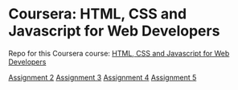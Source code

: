 # Coursera: HTML, CSS and Javascript for Web Developers

Repo for this Coursera course: [HTML, CSS and Javascript for Web Developers](https://github.com/jhu-ep-coursera/fullstack-course4)


[Assignment 2](https://fikril.github.io/coursera-fullstack-course4/module2-solution/)
[Assignment 3](https://fikril.github.io/coursera-fullstack-course4/module3-solution/)
[Assignment 4](https://fikril.github.io/coursera-fullstack-course4/module4-solution/)
[Assignment 5](https://fikril.github.io/coursera-fullstack-course5/module5-solution/)
